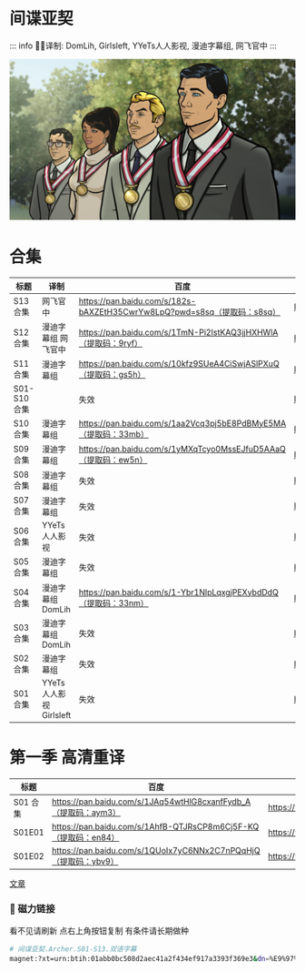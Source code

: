 # 间谍亚契

::: info
✍🏻译制: DomLih, Girlsleft, YYeTs人人影视, 漫迪字幕组, 网飞官中
:::

![Archer-Season-12-Premiere-Medal-Ceremony.jpeg](Archer-Season-12-Premiere-Medal-Ceremony.jpeg)

# 合集

| 标题 | 译制 | 百度 | 阿里 | MDpan |
| --- | --- | --- | --- | --- |
| S13合集 | 网飞官中 | https://pan.baidu.com/s/182s-bAXZEtH35CwrYw8LpQ?pwd=s8sq（提取码：s8sq） | https://www.aliyundrive.com/s/2iwqcH5UVW2 | https://mdpan.tk/zh-CN/%E9%97%B4%E8%B0%8D%E4%BA%9A%E5%A5%91/Season%2013/ |
| S12合集 | 漫迪字幕组 网飞官中 | https://pan.baidu.com/s/1TmN-Pi2IstKAQ3jjHXHWlA（提取码：9ryf） | https://www.aliyundrive.com/s/2iwqcH5UVW2 | https://mdpan.tk/%E9%97%B4%E8%B0%8D%E4%BA%9A%E5%A5%91/Season%2012 |
| S11合集 | 漫迪字幕组 | https://pan.baidu.com/s/10kfz9SUeA4CiSwjASlPXuQ（提取码：gs5h） | https://www.aliyundrive.com/s/2iwqcH5UVW2 | https://mdpan.tk/%E9%97%B4%E8%B0%8D%E4%BA%9A%E5%A5%91/Season%2011 |
| S01-S10合集 |  | 失效 | https://www.aliyundrive.com/s/2iwqcH5UVW2 | https://mdpan.tk/%E9%97%B4%E8%B0%8D%E4%BA%9A%E5%A5%91 |
| S10合集 | 漫迪字幕组 | https://pan.baidu.com/s/1aa2Vcq3pj5bE8PdBMyE5MA（提取码：33mb） | https://www.aliyundrive.com/s/2iwqcH5UVW2 |  |
| S09合集 | 漫迪字幕组 | https://pan.baidu.com/s/1yMXqTcyo0MssEJfuD5AAaQ（提取码：ew5n） | https://www.aliyundrive.com/s/2iwqcH5UVW2 |  |
| S08合集 | 漫迪字幕组 | 失效 | https://www.aliyundrive.com/s/2iwqcH5UVW2 |  |
| S07合集 | 漫迪字幕组 | 失效 | https://www.aliyundrive.com/s/2iwqcH5UVW2 |  |
| S06合集 | YYeTs人人影视 | 失效 | https://www.aliyundrive.com/s/2iwqcH5UVW2 |  |
| S05合集 | 漫迪字幕组 | 失效 | https://www.aliyundrive.com/s/2iwqcH5UVW2 |  |
| S04合集 | 漫迪字幕组 DomLih | https://pan.baidu.com/s/1-Ybr1NlpLqxgjPEXybdDdQ（提取码：33nm） | https://www.aliyundrive.com/s/2iwqcH5UVW2 |  |
| S03合集 | 漫迪字幕组 DomLih | 失效 | https://www.aliyundrive.com/s/2iwqcH5UVW2 |  |
| S02合集 | 漫迪字幕组 | 失效 | https://www.aliyundrive.com/s/2iwqcH5UVW2 |  |
| S01合集 | YYeTs人人影视 Girlsleft | 失效 | https://www.aliyundrive.com/s/2iwqcH5UVW2 |  |

# 第一季 高清重译

| 标题 | 百度 | 阿里 | MDpan |
| --- | --- | --- | --- |
| S01 合集 | https://pan.baidu.com/s/1JAq54wtHlG8cxanfFydb_A（提取码：aym3） | https://www.aliyundrive.com/s/NAE5eqNvDYh | https://mdpan.tk/%E9%97%B4%E8%B0%8D%E4%BA%9A%E5%A5%91/Season%2001%201080p |
| S01E01 | https://pan.baidu.com/s/1AhfB-QTJRsCP8m6Cj5F-KQ（提取码：en84） | https://www.aliyundrive.com/s/Ce23VevTSKZ |  |
| S01E02 | https://pan.baidu.com/s/1QUoIx7yC6NNx2C7nPQqHjQ（提取码：ybv9） | https://www.aliyundrive.com/s/wYYV5yHkeUT |  |

[文章](%E6%96%87%E7%AB%A0%2052f55561e2a34d5a950a609ac68dc38a.csv)

### 🧲 磁力链接

看不见请刷新 点右上角按钮复制 有条件请长期做种

```bash
# 间谍亚契.Archer.S01-S13.双语字幕
magnet:?xt=urn:btih:01abb0bc508d2aec41a2f434ef917a3393f369e3&dn=%E9%97%B4%E8%B0%8D%E4%BA%9A%E5%A5%91.Archer.S01-S13.%E5%8F%8C%E8%AF%AD%E5%AD%97%E5%B9%95&tr=http%3A%2F%2Falltorrents.net%3A80%2Fbt%2Fannounce.php&tr=http%3A%2F%2Fbluebird-hd.org%2Fannounce.php&tr=http%3A%2F%2Fwww.thetradersden.org%2Fforums%2Ftracker%2Fannounce.php&tr=http%3A%2F%2Ftracker.trancetraffic.com%3A80%2Fannounce.php&tr=http%3A%2F%2Firrenhaus.dyndns.dk%3A80%2Fannounce.php&tr=http%3A%2F%2F1337.abcvg.info%3A80%2Fannounce&tr=http%3A%2F%2Fbt.beatrice-raws.org%3A80%2Fannounce&tr=http%3A%2F%2Fwww.tribalmixes.com%3A80%2Fannounce.php&tr=http%3A%2F%2Fwww.wareztorrent.com%3A80%2Fannounce
```